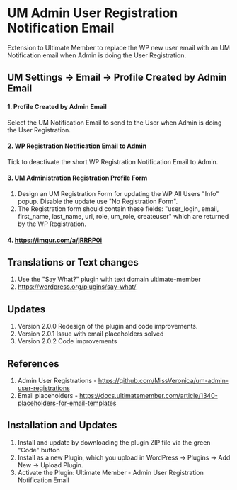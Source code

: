 # UM Admin User Registration Notification Email
Extension to Ultimate Member to replace the WP new user email with an UM Notification email when Admin is doing the User Registration.

## UM Settings -> Email -> Profile Created by Admin Email
#### 1. Profile Created by Admin Email
Select the UM Notification Email to send to the User when Admin is doing the User Registration.
#### 2. WP Registration Notification Email to Admin
Tick to deactivate the short WP Registration Notification Email to Admin.
#### 3. UM Administration Registration Profile Form
1. Design an UM Registration Form for updating the WP All Users "Info" popup. Disable the update use "No Registration Form".
2. The Registration form should contain these fields: "user_login, email, first_name, last_name, url, role, um_role, createuser" which are returned by the WP Registration.
#### 4. https://imgur.com/a/jRRRP0i

## Translations or Text changes
1. Use the "Say What?" plugin with text domain ultimate-member
2. https://wordpress.org/plugins/say-what/

## Updates
1. Version 2.0.0 Redesign of the plugin and code improvements.
2. Version 2.0.1 Issue with email placeholders solved
3. Version 2.0.2 Code improvements

## References
1. Admin User Registrations - https://github.com/MissVeronica/um-admin-user-registrations
2. Email placeholders - https://docs.ultimatemember.com/article/1340-placeholders-for-email-templates

## Installation and Updates
1. Install and update by downloading the plugin ZIP file via the green "Code" button
2. Install as a new Plugin, which you upload in WordPress -> Plugins -> Add New -> Upload Plugin.
3. Activate the Plugin: Ultimate Member - Admin User Registration Notification Email

